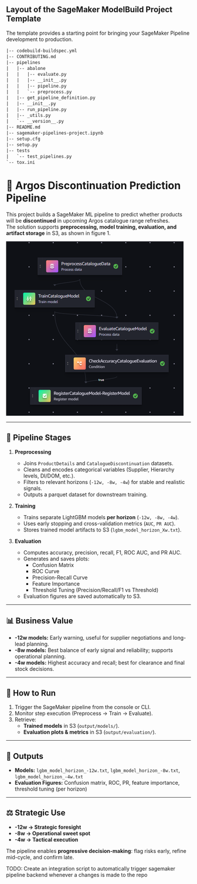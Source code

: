 ## Layout of the SageMaker ModelBuild Project Template

The template provides a starting point for bringing your SageMaker Pipeline development to production.

```
|-- codebuild-buildspec.yml
|-- CONTRIBUTING.md
|-- pipelines
|   |-- abalone
|   |   |-- evaluate.py
|   |   |-- __init__.py
|   |   |-- pipeline.py
|   |   `-- preprocess.py
|   |-- get_pipeline_definition.py
|   |-- __init__.py
|   |-- run_pipeline.py
|   |-- _utils.py
|   `-- __version__.py
|-- README.md
|-- sagemaker-pipelines-project.ipynb
|-- setup.cfg
|-- setup.py
|-- tests
|   `-- test_pipelines.py
`-- tox.ini
```

# 📘 Argos Discontinuation Prediction Pipeline

This project builds a SageMaker ML pipeline to predict whether products will be **discontinued** in upcoming Argos catalogue range refreshes.  
The solution supports **preprocessing, model training, evaluation, and artifact storage** in S3, as shown in figure 1.

![Figure 1: Succesfull Pipeline Run](img/completed_pipeline.png)


---

## 🔄 Pipeline Stages

1. **Preprocessing**
   - Joins `ProductDetails` and `CatalogueDiscontinuation` datasets.
   - Cleans and encodes categorical variables (Supplier, Hierarchy levels, DI/DOM, etc.).
   - Filters to relevant horizons (`-12w, -8w, -4w`) for stable and realistic signals.
   - Outputs a parquet dataset for downstream training.

2. **Training**
   - Trains separate LightGBM models **per horizon** (`-12w, -8w, -4w`).
   - Uses early stopping and cross-validation metrics (`AUC`, `PR AUC`).
   - Stores trained model artifacts to S3 (`lgbm_model_horizon_Xw.txt`).

3. **Evaluation**
   - Computes accuracy, precision, recall, F1, ROC AUC, and PR AUC.
   - Generates and saves plots:
     - Confusion Matrix  
     - ROC Curve  
     - Precision-Recall Curve  
     - Feature Importance  
     - Threshold Tuning (Precision/Recall/F1 vs Threshold)  
   - Evaluation figures are saved automatically to S3.

---

## 📊 Business Value

- **-12w models:** Early warning, useful for supplier negotiations and long-lead planning.  
- **-8w models:** Best balance of early signal and reliability; supports operational planning.  
- **-4w models:** Highest accuracy and recall; best for clearance and final stock decisions.  

---

## 🚀 How to Run

1. Trigger the SageMaker pipeline from the console or CLI.  
2. Monitor step execution (Preprocess → Train → Evaluate).  
3. Retrieve:
   - **Trained models** in S3 (`output/models/`).  
   - **Evaluation plots & metrics** in S3 (`output/evaluation/`).  

---

## 📂 Outputs

- **Models:** `lgbm_model_horizon_-12w.txt`, `lgbm_model_horizon_-8w.txt`, `lgbm_model_horizon_-4w.txt`  
- **Evaluation Figures:** Confusion matrix, ROC, PR, feature importance, threshold tuning (per horizon)  

---

## ⚖️ Strategic Use

- **-12w → Strategic foresight**  
- **-8w → Operational sweet spot**  
- **-4w → Tactical execution**  

The pipeline enables **progressive decision-making**: flag risks early, refine mid-cycle, and confirm late.

TODO: Create an integration script to automatically trigger sagemaker pipeline backend whenever a changes is made to the repo